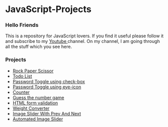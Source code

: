 # JavaScript-Projects
<h3>Hello Friends</h3> 
<p>This is a repository for JavaScript lovers. If you find it useful please follow it and subscribe to my <a href="https://www.youtube.com/channel/UCgWF-ljs8fXb8_BrGB2mGWw"> Youtube </a> channel. On my channel, I am going through all the stuff which you see here.</p>

<h3>Projects</h3> 
<ul>
  <li> <a href="https://github.com/SalarAsker/JavaScript-Projects/tree/main/RockPaperScissor"> Rock Paper Scissor </a> </li>
  <li> <a href="https://github.com/SalarAsker/JavaScript-Projects/tree/main/TodoList"> Todo List </a> </li>
  <li> <a href="https://github.com/SalarAsker/JavaScript-Projects/tree/main/TogglePasswordCheckbox"> Password Toggle using check-box </a> </li>
  <li> <a href="https://github.com/SalarAsker/JavaScript-Projects/tree/main/TogglePasswordEyeIcon"> Password Toggle using eye-icon </a> </li>
  <li> <a href="https://github.com/SalarAsker/JavaScript-Projects/tree/main/SimpleCounter"> Counter </a> </li>
  <li> <a href="https://github.com/SalarAsker/JavaScript-Projects/tree/main/GuessTheNumber"> Guess the number game </a> </li>
  <li> <a href="https://github.com/SalarAsker/JavaScript-Projects/tree/main/FormValidationJoinEmailList"> HTML form validation </a> </li>
  <li> <a href="https://github.com/SalarAsker/JavaScript-Projects/tree/main/WeightConverter"> Weight Converter </a> </li>
  <li> <a href="https://github.com/SalarAsker/JavaScript-Projects/tree/main/ImageSlider"> Image Slider With Prev And Next </a> </li>
  <li> <a href="https://github.com/SalarAsker/JavaScript-Projects/tree/main/AutoImageSlider"> Automated Image Slider </a> </li>
</ul>
